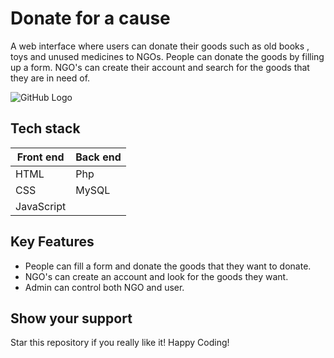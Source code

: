 # Donate for a cause



A web interface where users can donate their goods such as old books , toys and unused medicines to NGOs. People can donate the goods by filling up a form. NGO's can create their account and search for the goods that they are in need of.

![GitHub Logo](/demo.gif)

## Tech stack
Front end | Back end
------------ | -------------
HTML | Php
CSS | MySQL
JavaScript | 

## Key Features
* People can fill a form and donate the goods that they want to donate.
* NGO's can create an account and look for the goods they want.
* Admin can control both NGO and user.




## Show your support
Star this repository if you really like it!
Happy Coding!